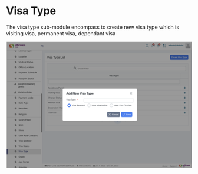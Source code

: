# Visa Type
The visa type sub-module encompass to create new visa type which is visiting visa, permanent visa, dependant visa

![alt text](../../images/visa-type.png)